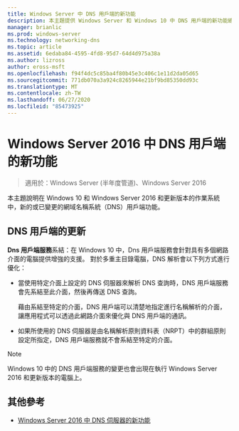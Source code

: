 ```yaml
---
title: Windows Server 中 DNS 用戶端的新功能
description: 本主題提供 Windows Server 和 Windows 10 中 DNS 用戶端的新功能總覽
manager: brianlic
ms.prod: windows-server
ms.technology: networking-dns
ms.topic: article
ms.assetid: 6edaba84-4595-4fd8-95d7-64d4d975a38a
ms.author: lizross
author: eross-msft
ms.openlocfilehash: f94f4dc5c85ba4f80b45e3c406c1e11d2da05d65
ms.sourcegitcommit: 771db070a3a924c8265944e21bf9bd85350dd93c
ms.translationtype: MT
ms.contentlocale: zh-TW
ms.lasthandoff: 06/27/2020
ms.locfileid: "85473925"
---
```

# <a name="whats-new-in-dns-client-in-windows-server-2016"></a>Windows Server 2016 中 DNS 用戶端的新功能

>適用於：Windows Server (半年度管道)、Windows Server 2016

本主題說明在 Windows 10 和 Windows Server 2016 和更新版本的作業系統中，新的或已變更的網域名稱系統（DNS）用戶端功能。

## <a name="updates-to-dns-client"></a>DNS 用戶端的更新

**Dns 用戶端服務**系結：在 Windows 10 中，Dns 用戶端服務會針對具有多個網路介面的電腦提供增強的支援。 對於多重主目錄電腦，DNS 解析會以下列方式進行優化：

-   當使用特定介面上設定的 DNS 伺服器來解析 DNS 查詢時，DNS 用戶端服務會先系結至此介面，然後再傳送 DNS 查詢。

    藉由系結至特定的介面，DNS 用戶端可以清楚地指定進行名稱解析的介面，讓應用程式可以透過此網路介面來優化與 DNS 用戶端的通訊。

-   如果所使用的 DNS 伺服器是由名稱解析原則資料表（NRPT）中的群組原則設定所指定，DNS 用戶端服務就不會系結至特定的介面。

> [!NOTE]
> Windows 10 中的 DNS 用戶端服務的變更也會出現在執行 Windows Server 2016 和更新版本的電腦上。

## <a name="additional-references"></a>其他參考

-   [Windows Server 2016 中 DNS 伺服器的新功能](What-s-New-in-DNS-Server.md)


